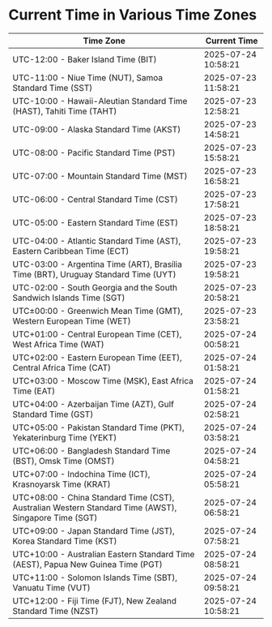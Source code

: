 # Current Time in Various Time Zones

| Time Zone | Current Time |
|-----------|--------------|
| UTC-12:00 - Baker Island Time (BIT) | 2025-07-24 10:58:21 |
| UTC-11:00 - Niue Time (NUT), Samoa Standard Time (SST) | 2025-07-23 11:58:21 |
| UTC-10:00 - Hawaii-Aleutian Standard Time (HAST), Tahiti Time (TAHT) | 2025-07-23 12:58:21 |
| UTC-09:00 - Alaska Standard Time (AKST) | 2025-07-23 14:58:21 |
| UTC-08:00 - Pacific Standard Time (PST) | 2025-07-23 15:58:21 |
| UTC-07:00 - Mountain Standard Time (MST) | 2025-07-23 16:58:21 |
| UTC-06:00 - Central Standard Time (CST) | 2025-07-23 17:58:21 |
| UTC-05:00 - Eastern Standard Time (EST) | 2025-07-23 18:58:21 |
| UTC-04:00 - Atlantic Standard Time (AST), Eastern Caribbean Time (ECT) | 2025-07-23 19:58:21 |
| UTC-03:00 - Argentina Time (ART), Brasília Time (BRT), Uruguay Standard Time (UYT) | 2025-07-23 19:58:21 |
| UTC-02:00 - South Georgia and the South Sandwich Islands Time (SGT) | 2025-07-23 20:58:21 |
| UTC±00:00 - Greenwich Mean Time (GMT), Western European Time (WET) | 2025-07-23 23:58:21 |
| UTC+01:00 - Central European Time (CET), West Africa Time (WAT) | 2025-07-24 00:58:21 |
| UTC+02:00 - Eastern European Time (EET), Central Africa Time (CAT) | 2025-07-24 01:58:21 |
| UTC+03:00 - Moscow Time (MSK), East Africa Time (EAT) | 2025-07-24 01:58:21 |
| UTC+04:00 - Azerbaijan Time (AZT), Gulf Standard Time (GST) | 2025-07-24 02:58:21 |
| UTC+05:00 - Pakistan Standard Time (PKT), Yekaterinburg Time (YEKT) | 2025-07-24 03:58:21 |
| UTC+06:00 - Bangladesh Standard Time (BST), Omsk Time (OMST) | 2025-07-24 04:58:21 |
| UTC+07:00 - Indochina Time (ICT), Krasnoyarsk Time (KRAT) | 2025-07-24 05:58:21 |
| UTC+08:00 - China Standard Time (CST), Australian Western Standard Time (AWST), Singapore Time (SGT) | 2025-07-24 06:58:21 |
| UTC+09:00 - Japan Standard Time (JST), Korea Standard Time (KST) | 2025-07-24 07:58:21 |
| UTC+10:00 - Australian Eastern Standard Time (AEST), Papua New Guinea Time (PGT) | 2025-07-24 08:58:21 |
| UTC+11:00 - Solomon Islands Time (SBT), Vanuatu Time (VUT) | 2025-07-24 09:58:21 |
| UTC+12:00 - Fiji Time (FJT), New Zealand Standard Time (NZST) | 2025-07-24 10:58:21 |
